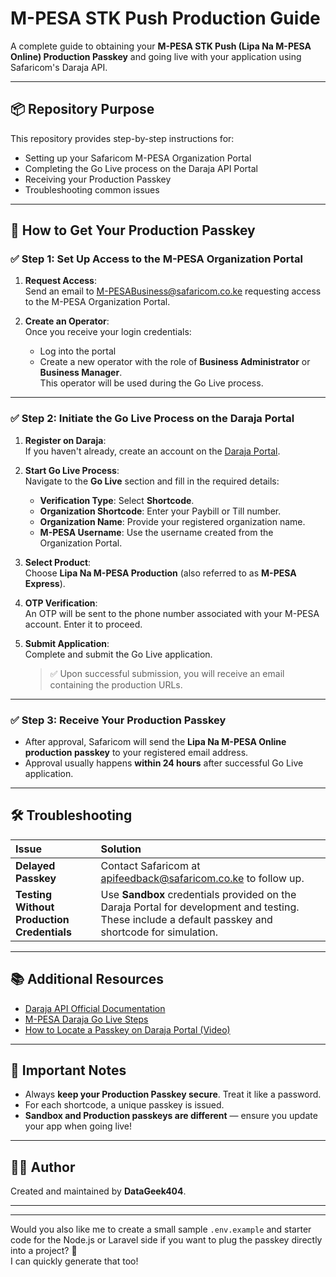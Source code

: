 # M-PESA STK Push Production Guide

A complete guide to obtaining your **M-PESA STK Push (Lipa Na M-PESA Online) Production Passkey** and going live with your application using Safaricom's Daraja API.

---

## 📦 Repository Purpose
This repository provides step-by-step instructions for:

- Setting up your Safaricom M-PESA Organization Portal
- Completing the Go Live process on the Daraja API Portal
- Receiving your Production Passkey
- Troubleshooting common issues

---

## 🚀 How to Get Your Production Passkey

### ✅ Step 1: Set Up Access to the M-PESA Organization Portal

1. **Request Access**:  
   Send an email to [M-PESABusiness@safaricom.co.ke](mailto:M-PESABusiness@safaricom.co.ke) requesting access to the M-PESA Organization Portal.

2. **Create an Operator**:  
   Once you receive your login credentials:
   - Log into the portal
   - Create a new operator with the role of **Business Administrator** or **Business Manager**.  
   This operator will be used during the Go Live process.

---
   
### ✅ Step 2: Initiate the Go Live Process on the Daraja Portal

1. **Register on Daraja**:  
   If you haven't already, create an account on the [Daraja Portal](https://developer.safaricom.co.ke/).

2. **Start Go Live Process**:  
   Navigate to the **Go Live** section and fill in the required details:

   - **Verification Type**: Select **Shortcode**.
   - **Organization Shortcode**: Enter your Paybill or Till number.
   - **Organization Name**: Provide your registered organization name.
   - **M-PESA Username**: Use the username created from the Organization Portal.

3. **Select Product**:  
   Choose **Lipa Na M-PESA Production** (also referred to as **M-PESA Express**).

4. **OTP Verification**:  
   An OTP will be sent to the phone number associated with your M-PESA account. Enter it to proceed.

5. **Submit Application**:  
   Complete and submit the Go Live application.

   > ✅ Upon successful submission, you will receive an email containing the production URLs.

---

### ✅ Step 3: Receive Your Production Passkey

- After approval, Safaricom will send the **Lipa Na M-PESA Online production passkey** to your registered email address.
- Approval usually happens **within 24 hours** after successful Go Live application.

---

## 🛠️ Troubleshooting

| Issue | Solution |
| :--- | :--- |
| **Delayed Passkey** | Contact Safaricom at [apifeedback@safaricom.co.ke](mailto:apifeedback@safaricom.co.ke) to follow up. |
| **Testing Without Production Credentials** | Use **Sandbox** credentials provided on the Daraja Portal for development and testing. These include a default passkey and shortcode for simulation. |

---

## 📚 Additional Resources

- [Daraja API Official Documentation](https://developer.safaricom.co.ke/daraja/apis/post/safaricom-safaricom-stkpush-request)
- [M-PESA Daraja Go Live Steps](https://woompesa.demkitech.com/integration-steps/)
- [How to Locate a Passkey on Daraja Portal (Video)](https://www.youtube.com/watch?v=lmW-admXNjg)

---

## 📢 Important Notes

- Always **keep your Production Passkey secure**. Treat it like a password.
- For each shortcode, a unique passkey is issued.
- **Sandbox and Production passkeys are different** — ensure you update your app when going live!

---

## 👨‍💻 Author

Created and maintained by **DataGeek404**.

---

---

Would you also like me to create a small sample `.env.example` and starter code for the Node.js or Laravel side if you want to plug the passkey directly into a project? 🚀  
I can quickly generate that too! 